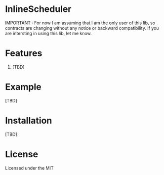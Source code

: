 InlineScheduler
=============

IMPORTANT : For now I am assuming that I am the only user of this lib, so contracts are changing without any notice or backward compatibility. If you are intersting in using this lib, let me know.

Features
========

1. [TBD]

Example
=======

[TBD]

Installation
============
	
[TBD]
	
License
=======

Licensed under the MIT